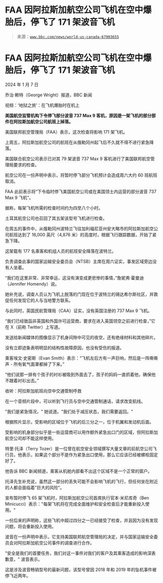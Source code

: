 <!--yml

分类：未分类

日期：2024 年 05 月 27 日 14:33:08

-->

# FAA 因阿拉斯加航空公司飞机在空中爆胎后，停飞了 171 架波音飞机

> 来源：[`www.bbc.com/news/world-us-canada-67903655`](https://www.bbc.com/news/world-us-canada-67903655)

# FAA 因阿拉斯加航空公司飞机在空中爆胎后，停飞了 171 架波音飞机

2024 年 1 月 7 日

乔治·赖特（George Wright）报道，BBC 新闻

视频：‘地狱之旅’：在飞机爆胎时在机上

**美国航空监管机构下令停飞部分波音 737 Max 9 客机，原因是一架飞机的部分部件在阿拉斯加航空公司航班上掉落。**

美国联邦航空管理局（FAA）表示，这次检查将影响 171 架飞机。

上周五，阿拉斯加航空公司的航班在从俄勒冈州起飞后不久就不得不进行紧急降落。

美国联合航空公司表示已对其 79 架波音 737 Max 9 客机进行了美国联邦航空管理局要求的检查。

航空公司在一份声明中表示，将暂时停飞部分飞机预计会造成周六大约 60 班航班取消。

FAA 此前表示将“下令临时停飞美国航空公司或在美国领土内运营的部分波音 737 Max 9 飞机”。

据称，每架飞机所需的检查时间约为四至八个小时。

土耳其航空公司也召回了其五架该型号飞机进行检查。

在周五的事件中，从俄勒冈州波特兰飞往加利福尼亚州安大略市的阿拉斯加航空公司航班达到了 16,000 英尺（4,876 米）的高度时，根据飞行跟踪数据，开始了紧急下降。

这架载有 177 名乘客和机组人员的航班安全降落在波特兰。

负责调查此事的国家运输安全委员会（NTSB）主席在周六证实，事发区域旁边没有人坐着。

“我们在这里非常、非常幸运，这没有演变成更悲惨的事情，”詹妮弗·霍曼迪（Jennifer Homendy）说。

她补充说，调查人员认为飞机上脱落的门现在位于波特兰的锡达希尔斯社区，并敦促任何发现它的人与当地警方联系。

与此同时，英国民航管理局（CAA）证实，没有英国注册的 737 Max 9 飞机。

“我们已经致函非英国和外国许可运营商，要求在进入英国领空之前进行检查，”它在 X（前称 Twitter）上写道。

发送给新闻媒体的图像显示了机身间隙中可见的夜空，还有绝缘材料和其他碎片。

没有立即迹象表明明显的结构性故障原因，也没有受伤的报道。

乘客埃文·史密斯（Evan Smith）表示：“飞机左后方有一声巨响，然后是一阵嘶嘶声 - 所有氧气面罩都掉了下来。”

“他们说那一排有个孩子的衬衫被吸到外面去了，孩子的妈妈一直抓着他，确保他不跟着衬衫出去。”

收听：阿拉斯加航班向空中交通管制呼救

在一个音频片段中，可以听到飞行员与空中交通管制通话，请求改变航线。

"我们是紧急情况，" 她说道。"我们处于减压状态，我们需要返回。"

根据照片显示，受影响的区域位于飞机的后三分之一，位于机翼和发动机后面。

受影响的机身部分似乎是一些运营商可以用作额外紧急出口门的区域，但阿拉斯加航空公司却不能这样使用。

特里·托泽（Terry Tozer）是一位曾在航空安全领域撰写大量文章的前航空公司飞行员，他表示，如果这个部分不是作为紧急出口使用，那么它应该已经被螺栓固定好了。

他告诉 BBC 新闻频道，乘客从机舱内部看不出这个区域不是一个正常的窗户。

托泽先生补充说，虽然这一部分的丢失可能不会影响飞机的飞行，但任何坐在附近的人都会面临着"巨大的风险"。

宣布暂时停飞 65 架飞机时，阿拉斯加航空公司首席执行官本·米尼库奇（Ben Minicucci）表示："每架飞机将在完成全面维护和安全检查后才能重新投入使用。"

一份后来的声明称，这些飞机中超过四分之一已经接受了检查，并且因为没有发现问题，将会重新投入使用。

波音在一份声明中表示，它支持美国联邦航空管理局的决定，并与国家运输安全委员会对阿拉斯加航空公司事件的调查进行合作。

"安全是我们的首要任务，我们对这一事件对我们的客户及其乘客造成的影响深表歉意，" 波音表示。

这是涉及波音畅销型号的最新问题，该型号曾因 2018 年和 2019 年的坠机事件被停飞近两年。
